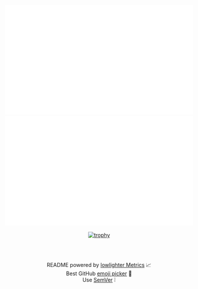 
<div align="center">
  <img src="https://github.com/Ifiht/github-stats/blob/master/generated/overview.svg#gh-dark-mode-only" />
  <img src="https://github.com/Ifiht/github-stats/blob/master/generated/languages.svg#gh-dark-mode-only" />
</div>

<p></p>
<p></p>
<div align="center">
  <a href="https://github.com/ryo-ma/github-profile-trophy">
    <img src="https://github-profile-trophy.vercel.app/?username=Ifiht&theme=darkhub" alt="trophy" />
  </a>
</div>

<br/><br/>
<div align="center">  
    
README powered by [lowlighter Metrics](https://github.com/lowlighter/metrics) :chart_with_upwards_trend:  
Best GitHub [emoji picker](https://github-emoji-picker.rickstaa.dev/) :peacock:  
Use [SemVer](https://semver.org/) ❕
  
</div>  

<!--
**Ifiht/ifiht** is a ✨ _special_ ✨ repository because its `README.md` (this file) appears on your GitHub profile.

Here are some ideas to get you started:

- 🔭 I’m currently working on ...
- 📚 I’m currently learning ...
- 👯 I’m looking to collaborate on ...
- 🤔 I’m looking for help with ...
- 💬 Ask me about ...
- 📫 How to reach me: ...
- 😄 Pronouns: ...
- ⚡ Fun fact: ...
-->
